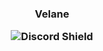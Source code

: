 <h3 align="center">Velane
  <p align="center"> <img src="https://discordapp.com/api/guilds/826000410414153748/widget.png?style=shield" alt="Discord Shield"/> </p>
</h3>
